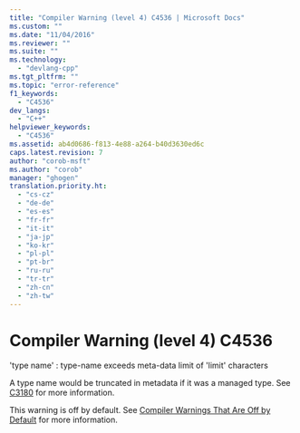 ```yaml
---
title: "Compiler Warning (level 4) C4536 | Microsoft Docs"
ms.custom: ""
ms.date: "11/04/2016"
ms.reviewer: ""
ms.suite: ""
ms.technology: 
  - "devlang-cpp"
ms.tgt_pltfrm: ""
ms.topic: "error-reference"
f1_keywords: 
  - "C4536"
dev_langs: 
  - "C++"
helpviewer_keywords: 
  - "C4536"
ms.assetid: ab4d0686-f813-4e88-a264-b40d3630ed6c
caps.latest.revision: 7
author: "corob-msft"
ms.author: "corob"
manager: "ghogen"
translation.priority.ht: 
  - "cs-cz"
  - "de-de"
  - "es-es"
  - "fr-fr"
  - "it-it"
  - "ja-jp"
  - "ko-kr"
  - "pl-pl"
  - "pt-br"
  - "ru-ru"
  - "tr-tr"
  - "zh-cn"
  - "zh-tw"
---
```

# Compiler Warning (level 4) C4536
'type name' : type-name exceeds meta-data limit of 'limit' characters  
  
 A type name would be truncated in metadata if it was a managed type. See [C3180](../../error-messages/compiler-errors-2/compiler-error-c3180.md) for more information.  
  
 This warning is off by default. See [Compiler Warnings That Are Off by Default](../../preprocessor/compiler-warnings-that-are-off-by-default.md) for more information.